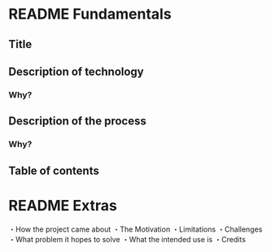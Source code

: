 # README Fundamentals

## Title
## Description of technology
### Why?
## Description of the process
### Why?
## Table of contents


# README Extras
・How the project came about
・The Motivation
・Limitations
・Challenges
・What problem it hopes to solve
・What the intended use is
・Credits
